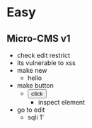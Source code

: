 # Easy
## Micro-CMS v1
- check edit restrict
- its vulnerable to xss
- make new
	- hello<script>alert(1);</script>
- make button
	- <button onclick=alert();>click</button>
		- inspect element
- go to edit
	- sqli 1'
